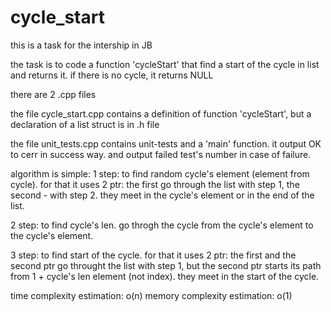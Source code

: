 # cycle_start

  this is a task for the intership in JB

  the task is to code a function 'cycleStart' that find a start of the cycle in list and returns it.
  if there is no cycle, it returns NULL

  there are 2 .cpp files

  the file cycle_start.cpp contains a definition of function 'cycleStart',
  but a declaration of a list struct is in .h file

  the file unit_tests.cpp contains unit-tests and a 'main' function.
  it output OK to cerr in success way.
  and output failed test's number in case of failure.

  algorithm is simple:
  1 step: to find random cycle's element (element from cycle).
          for that it uses 2 ptr: the first go through the list with step 1, the second - with step 2.
          they meet in the cycle's element or in the end of the list.
          
  2 step: to find cycle's len.
          go throgh the cycle from the cycle's element to the cycle's element.

  3 step: to find start of the cycle.
          for that it uses 2 ptr: the first and the second ptr go throught the list with step 1,
          but the second ptr starts its path from 1 + cycle's len element (not index).
          they meet in the start of the cycle.
          
  time complexity estimation: o(n)
  memory complexity estimation: o(1)
